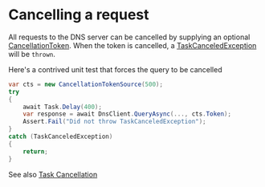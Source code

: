 # Cancelling a request

All requests to the DNS server can be cancelled by supplying 
an optional [CancellationToken](xref:System.Threading.CancellationToken).  When 
the token is cancelled, 
a [TaskCanceledException](xref:System.Threading.Tasks.TaskCanceledException) 
will be `thrown`.

Here's a contrived unit test that forces the query to be cancelled

```csharp
var cts = new CancellationTokenSource(500);
try
{
	await Task.Delay(400);
	var response = await DnsClient.QueryAsync(..., cts.Token);
	Assert.Fail("Did not throw TaskCanceledException");
}
catch (TaskCanceledException)
{
	return;
}
```

See also [Task Cancellation](https://docs.microsoft.com/en-us/dotnet/standard/parallel-programming/task-cancellation)
